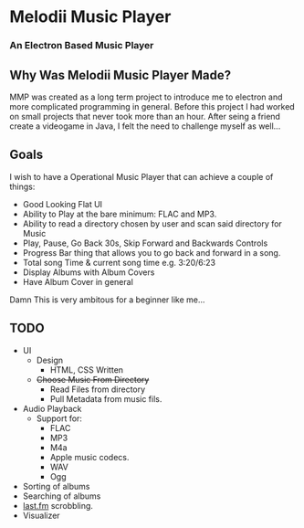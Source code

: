 # Melodii Music Player
### An Electron Based Music Player


## Why Was Melodii Music Player Made?
MMP was created as a long term project to introduce me to electron and more complicated programming in general. 
Before this project I had worked on small projects that never took more than an hour. After seing a friend create a videogame
in Java, I felt the need to challenge myself as well...

## Goals
I wish to have a Operational Music Player that can achieve a couple of things:
* Good Looking Flat UI
* Ability to Play at the bare minimum: FLAC and MP3.
* Ability to read a directory chosen by user and scan said directory for Music
* Play, Pause, Go Back 30s, Skip Forward and Backwards Controls
* Progress Bar thing that allows you to go back and forward in a song.
* Total song Time & current song time e.g. 3:20/6:23
* Display Albums with Album Covers 
* Have Album Cover in general

Damn This is very ambitous for a beginner like me...

## TODO
* UI 
  * Design
    * HTML, CSS Written
  * ~~Choose Music From Directory~~
    * Read Files from directory
    * Pull Metadata from music fils.
* Audio Playback
  * Support for:
    * FLAC
    * MP3
    * M4a
    * Apple music codecs.
    * WAV
    * Ogg
* Sorting of albums
* Searching of albums
* [last.fm](http://last.fm) scrobbling.
* Visualizer
